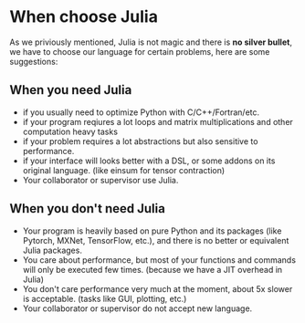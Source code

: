 # When choose Julia

As we priviously mentioned, Julia is not magic and there is **no silver bullet**, we have to choose our language for certain problems, here are some suggestions:

## When you need Julia

- if you usually need to optimize Python with C/C++/Fortran/etc.
- if your program reqiures a lot loops and matrix multiplications and other computation heavy tasks
- if your problem requires a lot abstractions but also sensitive to performance.
- if your interface will looks better with a DSL, or some addons on its original language. (like einsum for tensor contraction)
- Your collaborator or supervisor use Julia.


## When you don't need Julia

- Your program is heavily based on pure Python and its packages (like Pytorch, MXNet, TensorFlow, etc.), and there is no better or equivalent Julia packages.
- You care about performance, but most of your functions and commands will only be executed few times. (because we have a JIT overhead in Julia)
- You don't care performance very much at the moment, about 5x slower is acceptable. (tasks like GUI, plotting, etc.)
- Your collaborator or supervisor do not accept new language.
